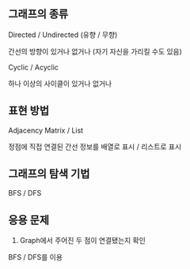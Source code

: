 ## 그래프의 종류

Directed / Undirected (유향 / 무향)

간선의 방향이 있거나 없거나 (자기 자신을 가리킬 수도 있음)

Cyclic / Acyclic

하나 이상의 사이클이 있거나 없거나

## 표현 방법

Adjacency Matrix / List

정점에 직접 연결된 간선 정보를 배열로 표시 / 리스트로 표시

## 그래프의 탐색 기법

BFS / DFS

## 응용 문제

1. Graph에서 주어진 두 점이 연결됐는지 확인

BFS / DFS를 이용